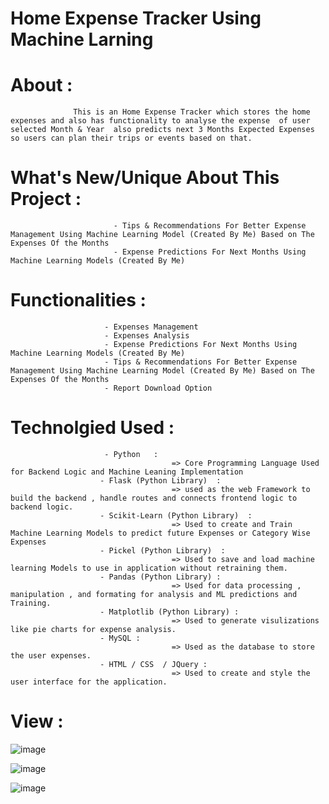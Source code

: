 #                                                                                 Home Expense Tracker Using Machine Larning 


  
   
  

# About : 
                  This is an Home Expense Tracker which stores the home expenses and also has functionality to analyse the expense  of user selected Month & Year  also predicts next 3 Months Expected Expenses               so users can plan their trips or events based on that.

# What's New/Unique About This Project :

                           - Tips & Recommendations For Better Expense Management Using Machine Learning Model (Created By Me) Based on The Expenses Of the Months 
                           - Expense Predictions For Next Months Using Machine Learning Models (Created By Me)
                  
# Functionalities :

                         - Expenses Management 
                         - Expenses Analysis
                         - Expense Predictions For Next Months Using Machine Learning Models (Created By Me)
                         - Tips & Recommendations For Better Expense Management Using Machine Learning Model (Created By Me) Based on The Expenses Of the Months 
                         - Report Download Option 


# Technolgied Used :      
                         
                         - Python   :
                                        => Core Programming Language Used for Backend Logic and Machine Leaning Implementation
                        - Flask (Python Library)  :
                                        => used as the web Framework to build the backend , handle routes and connects frontend logic to backend logic.
                        - Scikit-Learn (Python Library)  :     
                                        => Used to create and Train Machine Learning Models to predict future Expenses or Category Wise Expenses
                        - Pickel (Python Library)  :         
                                        => Used to save and load machine learning Models to use in application without retraining them.
                        - Pandas (Python Library) :
                                        => Used for data processing , manipulation , and formating for analysis and ML predictions and Training.
                        - Matplotlib (Python Library) :
                                        => Used to generate visulizations like pie charts for expense analysis.
                        - MySQL :
                                        => Used as the database to store the user expenses.
                        - HTML / CSS  / JQuery :
                                        => Used to create and style the user interface for the application.

# View :





![image](https://github.com/user-attachments/assets/9c8068e0-0c4c-4a08-8e91-243128035b7b)


![image](https://github.com/user-attachments/assets/6a16d2ae-98d0-4217-be08-216e47df84d7)


![image](https://github.com/user-attachments/assets/30b15804-ea59-4d69-abf3-d117cb248877)


 

                            
                        

